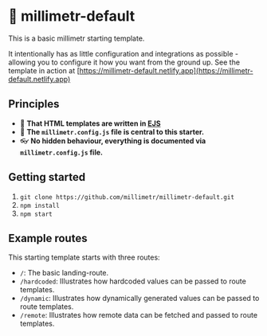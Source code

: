 # 🔨 millimetr-default

This is a basic millimetr starting template.

It intentionally has as little configuration and integrations as possible - allowing you to configure it how you want from the ground up. See the template in action at [https://millimetr-default.netlify.app](https://millimetr-default.netlify.app) 

## Principles

- 📄 **That HTML templates are written in [EJS](https://ejs.co/)**
- 🤖 **The `millimetr.config.js` file is central to this starter.**
- 👓 **No hidden behaviour, everything is documented via `millimetr.config.js` file.**

## Getting started

1. `git clone https://github.com/millimetr/millimetr-default.git`
2. `npm install`
3. `npm start`

## Example routes

This starting template starts with three routes:

- `/`: The basic landing-route.
- `/hardcoded`: Illustrates how hardcoded values can be passed to route templates.
- `/dynamic`: Illustrates how dynamically generated values can be passed to route templates.
- `/remote`: Illustrates how remote data can be fetched and passed to route templates.
